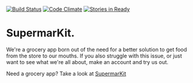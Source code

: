 [![Build Status](https://travis-ci.org/danReynolds/softgroceries.svg?branch=master)](https://travis-ci.org/danReynolds/softgroceries)
[![Code Climate](https://codeclimate.com/github/danReynolds/softgroceries/badges/gpa.svg)](https://codeclimate.com/github/danReynolds/softgroceries)
[![Stories in Ready](https://badge.waffle.io/danReynolds/softgroceries.svg?label=ready&title=Ready)](http://waffle.io/danReynolds/softgroceries)
# SupermarKit.
We're a grocery app born out of the need for a better solution to get food from the store to our mouths. If you also struggle with this issue, or just want to see what we're all about, make an account and try us out.

Need a grocery app? Take a look at [SupermarKit](http://supermarkit.ca)
